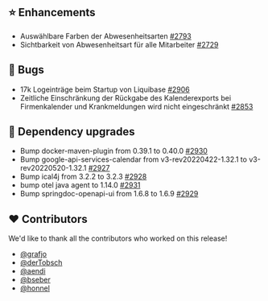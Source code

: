 ## ⭐ Enhancements

- Auswählbare Farben der Abwesenheitsarten [#2793](https://github.com/synyx/urlaubsverwaltung/issues/2793)
- Sichtbarkeit von Abwesenheitsart für alle Mitarbeiter [#2729](https://github.com/synyx/urlaubsverwaltung/issues/2729)

## 🐞 Bugs

- 17k Logeinträge beim Startup von Liquibase [#2906](https://github.com/synyx/urlaubsverwaltung/issues/2906)
- Zeitliche Einschränkung der Rückgabe des Kalenderexports bei Firmenkalender und Krankmeldungen wird nicht eingeschränkt [#2853](https://github.com/synyx/urlaubsverwaltung/issues/2853)

## 🔨 Dependency upgrades

- Bump docker-maven-plugin from 0.39.1 to 0.40.0 [#2930](https://github.com/synyx/urlaubsverwaltung/pull/2930)
- Bump google-api-services-calendar from v3-rev20220422-1.32.1 to v3-rev20220520-1.32.1 [#2927](https://github.com/synyx/urlaubsverwaltung/pull/2927)
- Bump ical4j from 3.2.2 to 3.2.3 [#2928](https://github.com/synyx/urlaubsverwaltung/pull/2928)
- bump otel java agent to 1.14.0 [#2931](https://github.com/synyx/urlaubsverwaltung/pull/2931)
- Bump springdoc-openapi-ui from 1.6.8 to 1.6.9 [#2929](https://github.com/synyx/urlaubsverwaltung/pull/2929)

## ❤️ Contributors

We'd like to thank all the contributors who worked on this release!

- [@grafjo](https://github.com/grafjo)
- [@derTobsch](https://github.com/derTobsch)
- [@aendi](https://github.com/aendi)
- [@bseber](https://github.com/bseber)
- [@honnel](https://github.com/honnel)
